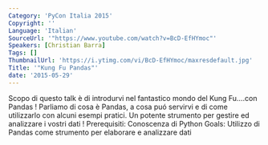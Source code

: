 ```yaml
---
Category: 'PyCon Italia 2015'
Copyright: ''
Language: 'Italian'
SourceUrl: '"https://www.youtube.com/watch?v=BcD-EfHYmoc"'
Speakers: [Christian Barra]
Tags: []
ThumbnailUrl: 'https://i.ytimg.com/vi/BcD-EfHYmoc/maxresdefault.jpg'
Title: '"Kung Fu Pandas"'
date: '2015-05-29'
---
```

Scopo di questo talk è di introdurvi nel fantastico mondo del Kung Fu….con Pandas !
Parliamo di cosa è Pandas, a cosa puó servirvi e di come utilizzarlo con alcuni esempi pratici.
Un potente strumento per gestire ed analizzare i vostri dati !
Prerequisiti: Conoscenza di Python
Goals: Utilizzo di Pandas come strumento per elaborare e analizzare dati 
